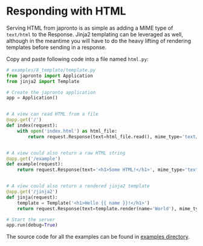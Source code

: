 # Responding with HTML

Serving HTML from japronto is as simple as adding a MIME type of `text/html` to the Response. Jinja2 templating can be leveraged as well, although in the meantime you will have to do the heavy lifting of rendering templates before sending in a response.

Copy and paste following code into a file named `html.py`:

```python
# examples/8_template/template.py
from japronto import Application
from jinja2 import Template

# Create the japronto application
app = Application()


# A view can read HTML from a file
@app.get('/')
def index(request):
    with open('index.html') as html_file:
        return request.Response(text=html_file.read(), mime_type='text/html')


# A view could also return a raw HTML string
@app.get('/example')
def example(request):
    return request.Response(text='<h1>Some HTML!</h1>', mime_type='text/html')


# A view could also return a rendered jinja2 template
@app.get('/jinja2')
def jinja(request):
    template = Template('<h1>Hello {{ name }}!</h1>')
    return request.Response(text=template.render(name='World'), mime_type='text/html')

# Start the server
app.run(debug=True)
```

The source code for all the examples can be found in [examples directory](https://github.com/squeaky-pl/japronto/tree/master/examples).

